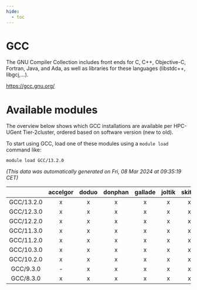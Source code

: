 ```yaml
---
hide:
  - toc
---
```


GCC
===


The GNU Compiler Collection includes front ends for C, C++, Objective-C, Fortran, Java, and Ada, as well as libraries for these languages (libstdc++, libgcj,...).

https://gcc.gnu.org/
# Available modules


The overview below shows which GCC installations are available per HPC-UGent Tier-2cluster, ordered based on software version (new to old).

To start using GCC, load one of these modules using a `module load` command like:

```shell
module load GCC/13.2.0
```

*(This data was automatically generated on Fri, 08 Mar 2024 at 09:35:19 CET)*  

| |accelgor|doduo|donphan|gallade|joltik|skitty|
| :---: | :---: | :---: | :---: | :---: | :---: | :---: |
|GCC/13.2.0|x|x|x|x|x|x|
|GCC/12.3.0|x|x|x|x|x|x|
|GCC/12.2.0|x|x|x|x|x|x|
|GCC/11.3.0|x|x|x|x|x|x|
|GCC/11.2.0|x|x|x|x|x|x|
|GCC/10.3.0|x|x|x|x|x|x|
|GCC/10.2.0|x|x|x|x|x|x|
|GCC/9.3.0|-|x|x|x|x|x|
|GCC/8.3.0|x|x|x|x|x|x|
